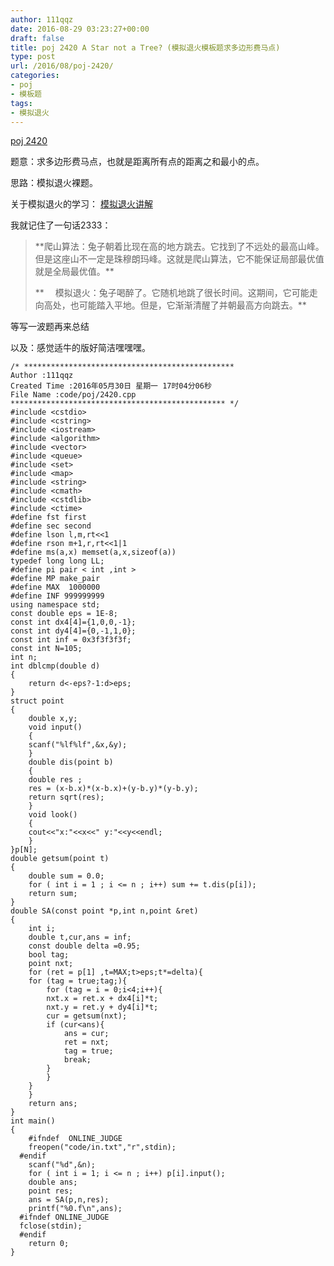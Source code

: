 ```yaml
---
author: 111qqz
date: 2016-08-29 03:23:27+00:00
draft: false
title: poj 2420 A Star not a Tree? (模拟退火模板题求多边形费马点)
type: post
url: /2016/08/poj-2420/
categories:
- poj
- 模板题
tags:
- 模拟退火
---
```


[poj 2420](http://poj.org/problem?id=2420)

题意：求多边形费马点，也就是距离所有点的距离之和最小的点。

思路：模拟退火裸题。

关于模拟退火的学习：
[模拟退火讲解](http://www.cnblogs.com/heaad/archive/2010/12/20/1911614.html)

我就记住了一句话2333：


<blockquote>**爬山算法：兔子朝着比现在高的地方跳去。它找到了不远处的最高山峰。但是这座山不一定是珠穆朗玛峰。这就是爬山算法，它不能保证局部最优值就是全局最优值。**

**　 模拟退火：兔子喝醉了。它随机地跳了很长时间。这期间，它可能走向高处，也可能踏入平地。但是，它渐渐清醒了并朝最高方向跳去。**</blockquote>


等写一波题再来总结

以及：感觉适牛的版好简洁嘿嘿嘿。

    
    /* ***********************************************
    Author :111qqz
    Created Time :2016年05月30日 星期一 17时04分06秒
    File Name :code/poj/2420.cpp
    ************************************************ */
    #include <cstdio>
    #include <cstring>
    #include <iostream>
    #include <algorithm>
    #include <vector>
    #include <queue>
    #include <set>
    #include <map>
    #include <string>
    #include <cmath>
    #include <cstdlib>
    #include <ctime>
    #define fst first
    #define sec second
    #define lson l,m,rt<<1
    #define rson m+1,r,rt<<1|1
    #define ms(a,x) memset(a,x,sizeof(a))
    typedef long long LL;
    #define pi pair < int ,int >
    #define MP make_pair
    #define MAX  1000000
    #define INF 999999999 
    using namespace std;
    const double eps = 1E-8;
    const int dx4[4]={1,0,0,-1};
    const int dy4[4]={0,-1,1,0};
    const int inf = 0x3f3f3f3f;
    const int N=105;
    int n;
    int dblcmp(double d)
    {
        return d<-eps?-1:d>eps;
    }
    struct point
    {
        double x,y;
        void input()
        {
    	scanf("%lf%lf",&x,&y);
        }
        double dis(point b)
        {
    	double res ;
    	res = (x-b.x)*(x-b.x)+(y-b.y)*(y-b.y);
    	return sqrt(res);
        }
        void look()
        {
    	cout<<"x:"<<x<<" y:"<<y<<endl;
        }
    }p[N];
    double getsum(point t)
    {
        double sum = 0.0;
        for ( int i = 1 ; i <= n ; i++) sum += t.dis(p[i]);
        return sum;
    }
    double SA(const point *p,int n,point &ret)
    {
        int i;
        double t,cur,ans = inf;
        const double delta =0.95;
        bool tag;
        point nxt;
        for (ret = p[1] ,t=MAX;t>eps;t*=delta){
    	for (tag = true;tag;){
    	    for (tag = i = 0;i<4;i++){
    		nxt.x = ret.x + dx4[i]*t;
    		nxt.y = ret.y + dy4[i]*t;
    		cur = getsum(nxt);
    		if (cur<ans){
    		    ans = cur;
    		    ret = nxt;
    		    tag = true;
    		    break;
    		}
    	    }
    	}
        }
        return ans;
    }
    int main()
    {
    	#ifndef  ONLINE_JUDGE 
    	freopen("code/in.txt","r",stdin);
      #endif
    	scanf("%d",&n);
    	for ( int i = 1; i <= n ; i++) p[i].input();
    	double ans;
    	point res;
    	ans = SA(p,n,res);
    	printf("%0.f\n",ans);
      #ifndef ONLINE_JUDGE  
      fclose(stdin);
      #endif
        return 0;
    }
    



